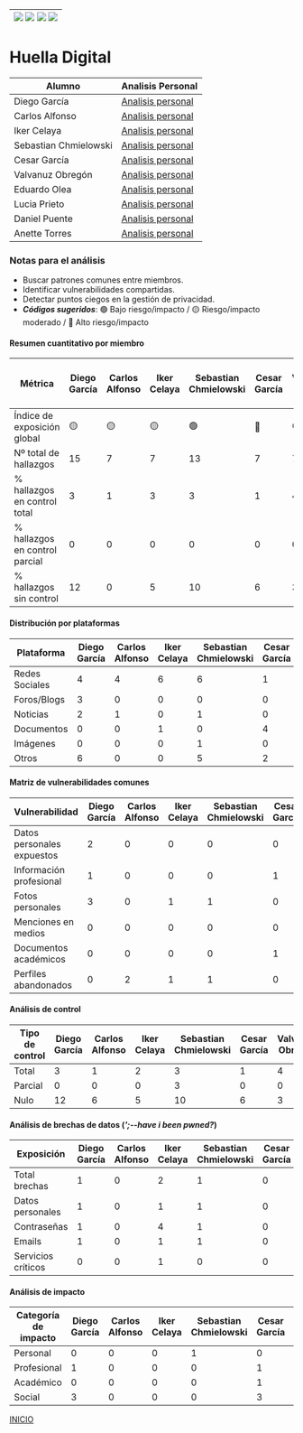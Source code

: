| [![](https://img.shields.io/badge/-Inicio-FFF?style=flat&logo=Emlakjet&logoColor=black)](/README.md) [![](https://img.shields.io/badge/-Entrega_2-FFF?style=flat&logo=openstreetmap&logoColor=black)](/Entregas/Entrega-2/ModeloDeNegocio.md)  [![](https://img.shields.io/badge/-Entrega_3-FFF?style=flat&logo=openstreetmap&logoColor=black)](/Entregas/Entrega-3/HuellaDigital.md)  [![](https://img.shields.io/badge/-Entrega_4-FFF?style=flat&logo=openstreetmap&logoColor=black)]()|
|:-:|
# Huella Digital
|Alumno|Analisis Personal|
|-|-|
|Diego García|[Analisis personal](/Entregas/Entrega-3/garciaDiego.md)|
|Carlos Alfonso|[Analisis personal](/Entregas/Entrega-3/alfonsoCarlos.md)|
|Iker Celaya|[Analisis personal](/Entregas/Entrega-3/celayaIker.md)|
|Sebastian Chmielowski|[Analisis personal](/Entregas/Entrega-3/chmielowskiSebastian.md)|
|Cesar García|[Analisis personal](/Entregas/Entrega-3/garciaCesar.md)|
|Valvanuz Obregón|[Analisis personal](/Entregas/Entrega-3/obregonValvanuz.md)|
|Eduardo Olea|[Analisis personal](/Entregas/Entrega-3/oleaEduardo.md)|
|Lucia Prieto|[Analisis personal](/Entregas/Entrega-3/prietoLucia.md)|
|Daniel Puente|[Analisis personal](/Entregas/Entrega-3/puenteDaniel.md)|
|Anette Torres|[Analisis personal](/Entregas/Entrega-3/torresAnette.md)|

### Notas para el análisis

- Buscar patrones comunes entre miembros.
- Identificar vulnerabilidades compartidas.
- Detectar puntos ciegos en la gestión de privacidad.
- ***Códigos sugeridos***: 🟢 Bajo riesgo/impacto / 🟡 Riesgo/impacto moderado / 🔴 Alto riesgo/impacto


#### Resumen cuantitativo por miembro

<div align=center>

|Métrica|Diego García|Carlos Alfonso|Iker Celaya|Sebastian Chmielowski|Cesar García|Valvanuz Obregón|Eduardo Olea|Lucia Prieto|Daniel Puente|Anette Torres|Patrón grupal<br>(Media y desviación)|
|-|-|-|-|-|-|-|-|-|-|-|-|
|Índice de exposición global|🟡|🟡|🟡|🟢|🔴|🟢|🟢|🟢|🟡|🟢|-|
|Nº total de hallazgos|15|7|7|13|7|7|12|7|12|3|-|
|% hallazgos en control total|3|1|3|3|1|4|5|5|5|3|-|
|% hallazgos en control parcial|0|0|0|0|0|0|0|0|0|0|-|
|% hallazgos sin control|12|0|5|10|6|3|7|2|7|0|-|

</div>

#### Distribución por plataformas

<div align=center>

|Plataforma|Diego García|Carlos Alfonso|Iker Celaya|Sebastian Chmielowski|Cesar García|Valvanuz Obregón|Eduardo Olea|Lucia Prieto|Daniel Puente|Anette Torres|Total grupo|
|-|-|-|-|-|-|-|-|-|-|-|-|
|Redes Sociales|4|4|6|6|1|3|6|4|6|3|-|
|Foros/Blogs|3|0|0|0|0|0|2|0|0|0|-|
|Noticias|2|1|0|1|0|0|0|0|0|0|-|
|Documentos|0|0|1|0|4|0|3|0|2|0|-|
|Imágenes|0|0|0|1|0|0|0|1|0|0|-|
|Otros|6|0|0|5|2|4|1|2|4|0|-|

</div>

#### Matriz de vulnerabilidades comunes

<div align=center>

|Vulnerabilidad|Diego García|Carlos Alfonso|Iker Celaya|Sebastian Chmielowski|Cesar García|Valvanuz Obregón|Eduardo Olea|Lucia Prieto|Daniel Puente|Anette Torres|% Grupo|Riesgo medio|
|-|-|-|-|-|-|-|-|-|-|-|-|-|
|Datos personales expuestos|2|0|0|0|0|0|0|0|0|3|-|-|
|Información profesional|1|0|0|0|1|0|0|1|0|1|-|-|
|Fotos personales|3|0|1|1|0|3|0|1|0|2|-|-|
|Menciones en medios|0|0|0|0|0|0|0|0|0|0|-|-|
|Documentos académicos|0|0|0|0|1|1|0|0|1|1|-|-|
|Perfiles abandonados|0|2|1|1|0|0|0|0|1|0|-|-|

</div>

#### Análisis de control

<div align=center>

|Tipo de control|Diego García|Carlos Alfonso|Iker Celaya|Sebastian Chmielowski|Cesar García|Valvanuz Obregón|Eduardo Olea|Lucia Prieto|Daniel Puente|Anette Torres|% Grupo|Riesgo promedio|
|-|-|-|-|-|-|-|-|-|-|-|-|-|
|Total|3|1|2|3|1|4|4|5|5|3|-|-|-|
|Parcial|0|0|0|3|0|0|0|0|0|0|-|-|-|
|Nulo|12|6|5|10|6|3|7|2|7|0|-|-|-|

</div>

#### Análisis de brechas de datos (*';--have i been pwned?*)

<div align=center>

|Exposición|Diego García|Carlos Alfonso|Iker Celaya|Sebastian Chmielowski|Cesar García|Valvanuz Obregón|Eduardo Olea|Lucia Prieto|Daniel Puente|Anette Torres|% grupal|
|-|-|-|-|-|-|-|-|-|-|-|-|
|Total brechas|1|0|2|1|0|2|0|0|0|1|-|-|
|Datos personales|1|0|1|1|0|0|0|0|0|0|-|-|
|Contraseñas|1|0|4|1|0|0|0|0|0|0|-|-|
|Emails|1|0|1|1|0|2|0|0|0|1|-|-|
|Servicios críticos|0|0|1|0|0|0|0|0|0|0|-|-|

</div>

#### Análisis de impacto

<div align=center>

|Categoría de impacto|Diego García|Carlos Alfonso|Iker Celaya|Sebastian Chmielowski|Cesar García|Valvanuz Obregón|Eduardo Olea|Lucia Prieto|Daniel Puente|Anette Torres|Impacto grupal|
|-|-|-|-|-|-|-|-|-|-|-|-|
|Personal|0|0|0|1|0|3|0|4|1|3|-|-|
|Profesional|1|0|0|0|1|0|0|1|0|1|-|-|
|Académico|0|0|0|0|1|1|0|0|1|1|-|-|
|Social|3|0|0|0|3|0|5|0|4|2|-|-|

</div>

[INICIO](/README.md)
